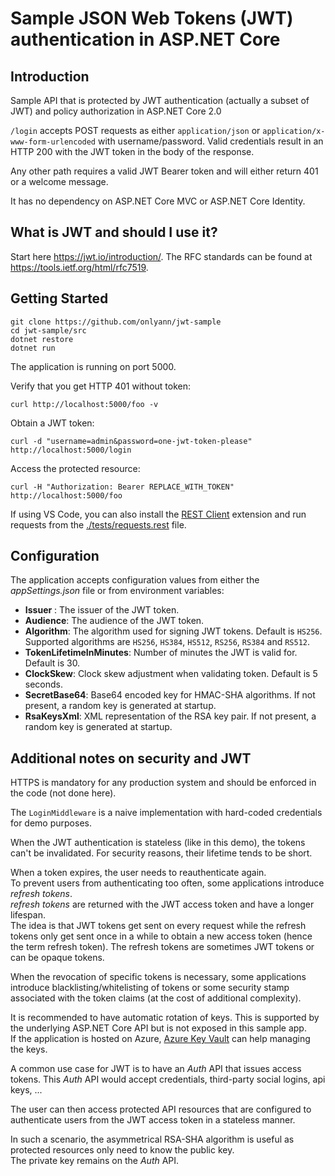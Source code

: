 # Sample JSON Web Tokens (JWT) authentication in ASP.NET Core

## Introduction

Sample API that is protected by JWT authentication (actually a subset of JWT) and policy authorization in ASP.NET Core 2.0

`/login` accepts POST requests as either `application/json` or `application/x-www-form-urlencoded` with username/password. Valid credentials result in an HTTP 200 with the JWT token in the body of the response.

Any other path requires a valid JWT Bearer token and will either return 401 or a welcome message.

It has no dependency on ASP.NET Core MVC or ASP.NET Core Identity.

## What is JWT and should I use it?

Start here https://jwt.io/introduction/.
The RFC standards can be found at https://tools.ietf.org/html/rfc7519.

## Getting Started

```
git clone https://github.com/onlyann/jwt-sample
cd jwt-sample/src
dotnet restore
dotnet run
```

The application is running on port 5000.

Verify that you get HTTP 401 without token:
```
curl http://localhost:5000/foo -v
```

Obtain a JWT token:
```
curl -d "username=admin&password=one-jwt-token-please" http://localhost:5000/login
```

Access the protected resource:
```
curl -H "Authorization: Bearer REPLACE_WITH_TOKEN" http://localhost:5000/foo
```

If using VS Code, you can also install the [REST Client](https://marketplace.visualstudio.com/items?itemName=humao.rest-client) extension and run requests from the [./tests/requests.rest](./tests/requests.rest) file.

## Configuration

The application accepts configuration values from either the 
*appSettings.json* file or from environment variables:

- **Issuer** : The issuer of the JWT token.
- **Audience**: The audience of the JWT token.
- **Algorithm**: The algorithm used for signing JWT tokens. Default is `HS256`. Supported algorithms are `HS256`, `HS384`, `HS512`, `RS256`, `RS384` and `RS512`.
- **TokenLifetimeInMinutes**: Number of minutes the JWT is valid for. Default is 30.
- **ClockSkew**: Clock skew adjustment when validating token. Default is 5 seconds.
- **SecretBase64**: Base64 encoded key for HMAC-SHA algorithms. If not present, a random key is generated at startup.
- **RsaKeysXml**: XML representation of the RSA key pair. If not present, a random key is generated at startup.

## Additional notes on security and JWT

HTTPS is mandatory for any production system and should be enforced in the code (not done here).

The `LoginMiddleware` is a naive implementation with hard-coded credentials for demo purposes.

When the JWT authentication is stateless (like in this demo), the tokens can't be invalidated. For security reasons, their lifetime tends to be short.

When a token expires, the user needs to reauthenticate again.  
To prevent users from authenticating too often, some applications introduce *refresh tokens*.  
*refresh tokens* are returned with the JWT access token and have a longer lifespan.  
The idea is that JWT tokens get sent on every request while the refresh tokens only get sent once in a while to obtain a new access token (hence the term refresh token).
The refresh tokens are sometimes JWT tokens or can be opaque tokens.

When the revocation of specific tokens is necessary, some applications introduce blacklisting/whitelisting of tokens or some security stamp associated with the token claims (at the cost of additional complexity).

It is recommended to have automatic rotation of keys. This is supported by the underlying
ASP.NET Core API but is not exposed in this sample app.  
If the application is hosted on Azure, [Azure Key Vault](https://docs.microsoft.com/en-us/azure/key-vault/key-vault-whatis) can help managing the keys.

A common use case for JWT is to have an *Auth* API that issues access tokens. This *Auth* API would accept credentials, third-party social logins, api keys, ...

The user can then access protected API resources that are configured to authenticate users from the JWT access token in a stateless manner.

In such a scenario, the asymmetrical RSA-SHA algorithm is useful as protected resources only need to know the public key.  
The private key remains on the *Auth* API.
